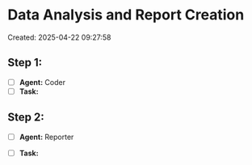 # Data Analysis and Report Creation

Created: 2025-04-22 09:27:58

## Step 1: 
- [ ] **Agent:** Coder
- [ ] **Task:** 

## Step 2: 
- [ ] **Agent:** Reporter
- [ ] **Task:** 

